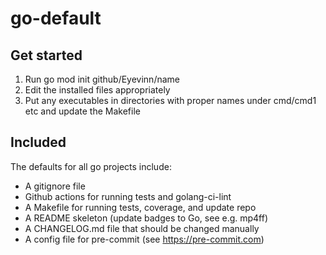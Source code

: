 # go-default

## Get started

1. Run go mod init github/Eyevinn/name
2. Edit the installed files appropriately
3. Put any executables in directories with proper names under cmd/cmd1 etc
   and update the Makefile

## Included

The defaults for all go projects include:

- A gitignore file
- Github actions for running tests and golang-ci-lint
- A Makefile for running tests, coverage, and update repo
- A README skeleton (update badges to Go, see e.g. mp4ff)
- A CHANGELOG.md file that should be changed manually
- A config file for pre-commit (see https://pre-commit.com)
